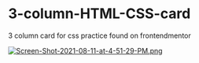 # 3-column-HTML-CSS-card

3 column card for css practice found on frontendmentor

[![Screen-Shot-2021-08-11-at-4-51-29-PM.png](https://i.postimg.cc/4dPK9Bjz/Screen-Shot-2021-08-11-at-4-51-29-PM.png)](https://postimg.cc/PpLrGzXx)
